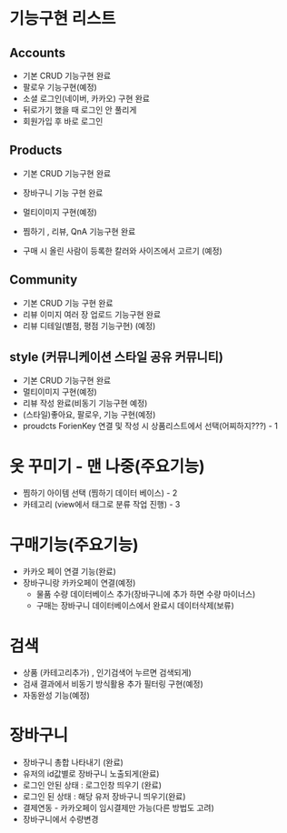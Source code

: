 # 기능구현 리스트

## Accounts

- 기본 CRUD 기능구현 완료
- 팔로우 기능구현(예정)
- 소셜 로그인(네이버, 카카오) 구현 완료
- 뒤로가기 했을 때 로그인 안 풀리게
- 회원가입 후 바로 로그인

## Products

- 기본 CRUD 기능구현 완료
- 장바구니 기능 구현 완료 
- 멀티이미지 구현(예정)
- 찜하기 , 리뷰, QnA 기능구현 완료

- 구매 시 올린 사람이 등록한 칼러와 사이즈에서 고르기 (예정) 


## Community

- 기본 CRUD 기능 구현 완료
- 리뷰 이미지 여러 장 업로드 기능구현 완료
- 리뷰 디테일(별점, 평점 기능구현) (예정)

## style (커뮤니케이션 스타일 공유 커뮤니티)

- 기본 CRUD 기능구현 완료
- 멀티이미지 구현(예정)
- 리뷰 작성 완료(비동기 기능구현 예정)
- (스타일)좋아요, 팔로우, 기능 구현(예정)
- proudcts ForienKey 연결 및 작성 시 상품리스트에서 선택(어찌하지???) - 1



# 옷 꾸미기 - 맨 나중(주요기능)

- 찜하기 아이템 선택 (찜하기 데이터 베이스) - 2
- 카테고리 (view에서 태그로 분류 작업 진행) - 3



# 구매기능(주요기능)

- 카카오 페이 연결 기능(완료)
- 장바구니랑 카카오페이 연결(예정)
  - 물품 수량 데이터베이스 추가(장바구니에 추가 하면 수량 마이너스)
  - 구매는 장바구니 데이터베이스에서 완료시 데이터삭제(보류)

# 검색

- 상품 (카테고리추가) , 인기검색어 누르면 검색되게)
- 검새 결과에서 비동기 방식활용 추가 필터링 구현(예정)
- 자동완성 기능(예정)



# 장바구니

- 장바구니 총합 나타내기 (완료)
- 유저의 id값별로 장바구니 노출되게(완료)
- 로그인 안된 상태 : 로그인창 띄우기 (완료)
- 로그인 된 상태 : 해당 유저 장바구니 띄우기(완료)
- 결제연동 - 카카오페이 임시결제만 가능(다른 방법도 고려) 
- 장바구니에서 수량변경


